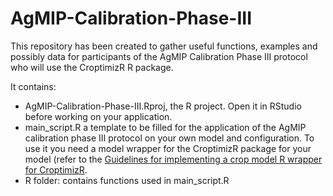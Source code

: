 # AgMIP-Calibration-Phase-III

This repository has been created to gather useful functions, examples and possibly data for participants of the AgMIP Calibration Phase III protocol who will use the CroptimizR R package. 

It contains:

* AgMIP-Calibration-Phase-III.Rproj, the R project. Open it in RStudio before working on your application.
* main_script.R a template to be filled for the application of the AgMIP calibration phase III protocol on your own model and configuration. To use it you need a model wrapper for the CroptimizR package for your model (refer to the [Guidelines for implementing a crop model R wrapper for CroptimizR](https://sticsrpacks.github.io/CroptimizR/articles/Designing_a_model_wrapper.html).
* R folder: contains functions used in main_script.R

